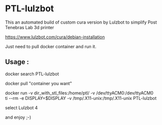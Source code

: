 # PTL-lulzbot

This an automated build of custom cura version by Lulzbot to simplify Post Tenebras Lab 3d printer

https://www.lulzbot.com/cura/debian-installation

Just need to pull docker container and run it.

## Usage :

docker search PTL-lulzbot

docker pull "container you want"

docker run -v dir_with_stl_files:/home/ptl/ -v /dev/ttyACM0:/dev/ttyACM0 \
           ti --rm -e DISPLAY=$DISPLAY -v /tmp/.X11-unix:/tmp/.X11-unix PTL-lulzbot


  select Lulzbot 4 

  and enjoy ;-)
